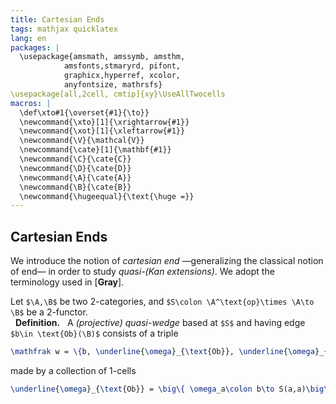 ```yaml
---
title: Cartesian Ends
tags: mathjax quicklatex
lang: en
packages: |
  \usepackage{amsmath, amssymb, amsthm, 
			amsfonts,stmaryrd, pifont,
			graphicx,hyperref, xcolor,
			anyfontsize, mathrsfs}
\usepackage[all,2cell, cmtip]{xy}\UseAllTwocells
macros: |
  \def\xto#1{\overset{#1}{\to}}
  \newcommand{\xto}[1]{\xrightarrow{#1}}
  \newcommand{\xot}[1]{\xleftarrow{#1}}
  \newcommand{\V}{\mathcal{V}}
  \newcommand{\cate}[1]{\mathbf{#1}}
  \newcommand{\C}{\cate{C}}
  \newcommand{\D}{\cate{D}}
  \newcommand{\A}{\cate{A}}
  \newcommand{\B}{\cate{B}}
  \newcommand{\hugeequal}{\text{\huge =}}
---
```


## Cartesian Ends

We introduce the notion of _cartesian end_ —generalizing the classical notion of end— in order to study _quasi-(Kan extensions)_. We adopt the terminology used in [**Gray**].

Let `$\A,\B$` be two 2-categories, and `$S\colon \A^\text{op}\times \A\to \B$` be a 2-functor.
<br> &nbsp; **Definition.** &nbsp; A _(projective) quasi-wedge_ based at `$S$` and having edge `$b\in \text{Ob}(\B)$` consists of a triple 
``` tex 
\mathfrak w = \{b, \underline{\omega}_{\text{Ob}}, \underline{\omega}_{\hom}\},
```
made by a collection of 1-cells
``` tex 
\underline{\omega}_{\text{Ob}} = \big\{ \omega_a\colon b\to S(a,a)\big\}
```
<!--- one for each $a\in \text{Ob}(\A)$, and 2-cells
\begin{gather*}
\underline{\omega}_{\hom} = \big\{ \omega_f\colon S(a, f)\circ \omega_{a} \Rightarrow S(f, a')\circ \omega_{a'} \big\}\\
\xymatrix{
B \ar[r]\ar[d] & S(a,a)\ar[d] \\
S(a', a') \ar[r] & S(a, a')
\ar@{=>}(15.5,-2.5);(5.5,-10.5)^{\omega_f}
}
\end{gather*}
one for each $f\colon a\to a'$ in $\A$, such that the following \emph{coherence axioms} are satisfied:
\begin{enumerate}
\item The diagram of 2-cells
``` tex 
\xymatrix@R=1.5cm@C=1.5cm{
B \ar[r]^{\omega_a}\ar[d]_{\omega_{a'}}& \ar@/^1pc/[d]^{S(a,f)} S(a,a)\\
S(a', a') \ar@/_1pc/[r]_{S(f,a')} \ar@/^1pc/[r]^{S(f', a')} & S(a,a')
\ar@{=>}(15,-18);(15,-23)
\ar@{=>}(20,-3);(10,-10)
}\quad 
\xymatrix{\\ \hugeequal \\ }
\quad
\xymatrix@R=1.5cm@C=1.5cm{
B \ar[r]^{\omega_a}\ar[d]_{\omega_{a'}} & \ar@/_1pc/[d]_{S(a, f')}\ar@/^1pc/[d]^{S(a, f)} S(a,a)\\
S(a', a') \ar@/_1pc/[r]_{S(f', a')}& S(a,a')
\ar@{<=}(27,-10);(32,-10)
\ar@{=>}(17,-5);(7,-12)
}
```
is commutative for any $\lambda\colon f\Rightarrow f'$, i.e. the equation
``` tex 
\omega_{f'}\circ (S(a, \lambda)*\omega_a) = (S(\lambda, a') * \omega_{a'})\circ \omega_f
```
holds.
\item For each pair $a\xto{f}a'\xto{f'}a''$ of composable arrows in $\A$, the diagram of 2-cells
``` tex 
\xymatrix@R=7mm@C=7mm{
& B\ar[dr]\ar[dl]\ar[dd] & \\
S(a'', a'')\ar[dd] && S(a,a) \ar[dd]\\
& S(a',a')\ar[dr]\ar[dl]&\\
S(a', a'') \ar[dr]_{S(f,a'')}&& S(a,a')\ar[dl]^{S(a,f')}\\
& S(a, a'')
\ar@{=>}(15,-21);(10,-16)_{\omega_{f'}}
\ar@{=>}(38,-17);(33,-22)_{\omega_f}
\ar@{=}(20,-43);(30,-43)
}\quad 
\xymatrix{\\ \\ \hugeequal \\ }
\quad
\xymatrix@R=7mm@C=7mm{
& B\ar[dr]\ar[dl] & \\
S(a'', a'')\ar[dddr]_{=}\ar[dd] && S(a,a) \ar[dd]\ar[dddl]^=\\
& {\phantom{S(aa)}} &\\
S(a', a'') \ar[dr]&& S(a,a')\ar[dl]\\
& S(a, a'')
\ar@{<=}(15,-18);(35,-18)_{\omega_{f'f}}
}
```
is commutative, i.e. the equation
``` tex 
(S(f, a'') * \omega_{f'})\circ (S(a, f') * \omega_f) = \omega_{f'f}
```
holds.
\item For each $a\in\A$, $\omega_{1_a} = 1_{\omega_a}$.
\end{enumerate}
\end{df}

 \begin{df}[Modification]
\textcolor{red}{\bf todo!}
% A \emph{modification} between two projective quasi-wedges $\mathfrak{w}=\{b, \underline{\omega}\}$ and $\mathfrak{s} = \{b', \underline{\sigma}\}$ consists of a morphism $\varphi\colon b\to b'$ and a collection of 2-cells $\{ m_a\colon \omega_a\Rightarrow \sigma_a\}_{a\in \text{Ob}(\A)}$ such that the diagram of 2-cells
% ``` tex 
% \xymatrix{
% &B \ar@/^1pc/[ddr]
% \ar[d]^\varphi \ar@/_1pc/[ddl]&\\
% & B' %\ar[dr]
% \ar[dl] & \\
% S(a,a) \ar[dr] && S(a',a') \ar[dl]\\
% & S(a, a')
% \ar@{=>}(18,-28);(28,-28)
% \ar@{=>}(10,-11);(14,-15)
% }\quad 
% \xymatrix{\\ \\ \hugeequal \\ }
% \quad
% \xymatrix{
% &B \ar@/^1pc/[ddr] \ar[d]^\varphi \ar@/_1pc/[ddl]&\\
% & B' %\ar[dl]
% \ar[dr] & \\
% S(a,a) \ar[dr] && S(a',a') \ar[dl]\\
% & S(a, a')
% \ar@{=>}(18,-28);(28,-28)
% \ar@{=>}(32,-10);(28,-14)
% }
% ```
% is commutative, i.e. $(\sigma_f * \varphi)\circ (S(a,f) * m_a) = (S(f, a') * m_{a'})\circ \omega_f$.
\end{df}
\begin{df}[Cartesian End]
The lax wedge $\mathfrak w\colon B\to S$, for $S\colon \A^\text{op}\times \A \to \B$ is said to the the \emph{cartesian end} of $S$ if, for any other lax wedge $\mathfrak s\colon B'\to S$, there exists a single 1-cell $x\colon B'\to B$ such that
\begin{gather*}
\omega_a \circ x = \sigma_a \\
\omega_f * x = \sigma_f
\end{gather*}
i.e. the diagram of 2-cells
``` tex 
	bla
```
commutes, and if every modification $\{m_a \colon \mathfrak s\to \mathfrak s'\}$ induces a unique 2-cell $\lambda\colon x\to x'$ ($x'$ the arrow induced by $\mathfrak s'$) in such a way that
``` tex 
	\lambda * \omega_a = m_a.
```
\end{df}
We denote, with an evident and harmless abuse of notation, $B_S = \oint_a S(a,a)$.
\begin{es}
\begin{enumerate}
	\item The \emph{comma objects} \cite{Gray} of a 2-category $\B$ can be identified with the cartesian end of functors $\mathbf{2}^\text{op}\times\mathbf{2}\to \B$
	\item If $F,G\colon \A\to \B$ are 2-functors, then the cartesian end of the functor
	``` tex 
	\B(F,G)\colon \A^\text{op}\times \A\to \cate{Cat}
	```
	is given by the formula
	``` tex 
	\oint_a \B(Fa,Ga)\cong \text{Fun}[\A, \B](F,G)
	```
	where $\text{Fun}[]\A, \B](F,G)$ is defined in \cite{Gray2}.
	\item Let's suppose that the 2-functor $S\colon \A^\text{op}\times\A \to \B$ is mute in the contravariant variable, i.e. that there is a factorization $S = S'\circ p\colon \A^\text{op}\times\A \xto{p} \A \xto{S'} \B$
	``` tex 
	\oint_a S(a,a)\cong \underrightarrow{q\text{-lim}} S'
	```
	hence every cartesian limit can be computed as a cartesian end. In particular, if $\A$ is locally discrete (i.e. identified with a locally small 1-category) and if the functor $S'\colon \A\to \B$ is constant, i.e. $S'(a) \equiv b$ for each $a\in \A$, then $\oint_a S$ is called \emph{cotensor} of $b$ by $\A$ and is denoted $b\pitchfork \A$.
	\item Definitions above (\textcolor{red}{insert hyperlinks} can be dualized to obtain \emph{cartesian coends} for a functor $S\colon \A^\text{op}\times \A\to \B$, denoted $\oint^a S(a,a)$.

	We obtain in this way the notion of \emph{tensor} of a category $\cate{T}$ with an object $a\in\A$, denoted $\cate{T}\boxtimes a$; it is characterized by the natural isomorphism (in $x$)
	``` tex 
	\cate{Cat}(\cate{T}, \A(a, x))\cong \A(\cate{T}\boxtimes a, x).
	```
	\item Let $S\colon \A^\text{op}\to \cate{Cat}$, $T\colon \A\to \B$ be two functors and suppose $\B$ has $\cate{Cat}$-tensors; then the cartesian coend of the 2-functor $\A^\text{op}\times \A\to \cate{Cat}\times\B\to \B$ is called $q$-\emph{tensor product} of $S$ and $T$, denoted
	``` tex 
	S\otimes T =: \oint^a Sa\boxtimes Ta.
	```
\end{enumerate}
\end{es}
\begin{thm}
In a 2-category $\B$ cartesian ends exist provided that $\B$ has comma objects and $\bf Cat$-limits.
\end{thm}
\begin{thm}
The cartesian end of the functor $T\colon \A^\text{op}\times \A \to \B$, ifit exists, is uniquely determined by the natural isomorphism
``` tex 
	\B\left(x, \oint_a T(a,a)\right)\cong \oint_a \B(x, T(a,a))
```
for every object $x\in \A$.
\end{thm}
\begin{thm}[Parametric Cartesian Ends]
Whenever a functor $F\colon \A^\text{op}\times \A\times \B\to \C$ is defined, and the cartesian end $\oint_a F(b, a,a)$ exists for every $B\in \B$, then $b\mapsto \oint_a F(b, a,a)$ extends to a 2-functor $\B\to \C$ which has the universal property of the cartesian end of the mate $\hat F\colon \A^\text{op}\times \A \to \C^{\B}$.
\end{thm}
\begin{thm}[Double Ends]
If one among the following two cartesian ends exists, then so does the other, and the two are canonically isomorphic:
``` tex 
	\oint_{b,c}T(b,c,b,c)\qquad \qquad \oint_b\left(\oint_c T(b,c,b,c)\right)
```
\end{thm}
\begin{cor}
If one among the following two cartesian ends exists, then so does the other, and the two are canonically isomorphic:
``` tex 
	\oint_{b,c}T(b,c,b,c)\qquad \qquad \oint_c\left(\oint_b T(b,c,b,c)\right)
```
\end{cor}
\begin{cor}
Cartesian projective limits commute: if $T\colon \B\times \C\to \D$ is a 2-functor, we have
``` tex 
	\underset{b\in \B}{\underrightarrow{q\text{-lim}}}\;
	\underset{c\in \C}{\underrightarrow{q\text{-lim}}}\; T(b,c)
	\cong 
	\underset{c\in \C}{\underrightarrow{q\text{-lim}}} \; 
	\underset{b\in \B}{\underrightarrow{q\text{-lim}}} \;  T(b,c).
```
\end{cor}
\paragraph{Application: $2$-distributors.} A \emph{2-distributor} $\varphi \colon \A\leadsto \B$ is a 2-functor $\varphi\colon \B^\text{op}\times \A\to \cate{Cat}$. Cartesian coends gives a method to compose 2-distributors, as in the 1-dimensional case: more precisely, let
``` tex 
	\A \overset{\varphi}{\leadsto}\B \overset{\psi}{\leadsto} \C
```
be a couple of composable 2-distributors, namely two 2-functors $\varphi\colon \B^\text{op}\times \A\to \cate{Cat}$ and $\psi\colon \C^\text{op}\times \B\to \cate{Cat}$; then the composition $\psi\diamond \varphi$ is defined by the coend
``` tex 
	\psi\diamond \varphi(c,a) = \int^b \varphi(b,a)\times \psi(c,b)
```
Theorem \ref{} above ensures that
``` tex 
(\omega \diamond \psi)\diamond\varphi \cong \omega \diamond (\psi\diamond \varphi)
```
for any three $\A\overset{\varphi}\leadsto\B\overset{\psi}\leadsto\C\overset{\omega}\leadsto\D$.
\section{Quasi-Kan Extensions.} Let $T\colon \A\to \B$ and $\varphi\colon \A\to \C$ be two 2-functors.
\begin{df}
We call \emph{(left) quasi-Kan extension} of $\varphi$ along $T$ a 2-functor $\text{Lan}_T\varphi\colon \B\to \C$ endowed with a quasi-natural transformation $a\colon \varphi \Rightarrow \text{Lan}_T\varphi\circ T$ (a \emph{unit}) such that, for each 2-functor $S\colon \B\to \C$ endowed with $\lambda \colon \varphi \Rightarrow S\circ T$ there exists a unique $\cate{Cat}$-natural transformation $\zeta\colon \text{Lan}_T\varphi \Rightarrow S$ such that 
``` tex 
	(\zeta * T)\circ \alpha = \lambda 
```
and moreover, if $\sigma\colon \lambda \to \lambda'$ is a modification between quasi-natural transformations, there is a unique modification $\omega\colon \zeta\to \zeta'$ (where $\zeta$ is induced by $\lambda$, and $\zeta'$ by $\lambda'$) between $\cate{Cat}$-natural transformations such that $(\omega * T)\circ \alpha = \sigma$. This can be expressed with the isomorphism
``` tex 
	\text{Fun}(\A, \C)\Big[ \varphi, S\circ T \Big]\cong 
	\C^{\B}\Big[ \text{Lan}_T\varphi, S \Big]
```
which is natural in $S$.
\end{df}
\begin{es}
The quasi-Kan extension of a 2-functor $\varphi\colon \A\to\C$ along the trivial 2-functor $\A\to \cate{1}$ is the cartesian colimit of $\varphi$.
\end{es}
\begin{oss}
We can obtain different notions of quasi-Kan extension by reversing the directions of $\alpha, \lambda, \zeta$ etc (see also \ref{bla}).

The example above, as well as the following theorem, shows that the choice of $\cate{Cat}$-natural transformations instead of quasi-natural transformations is the right choice:
\end{oss}
\begin{thm}
Notations as above. If $\C$ has at least tensors $\B(Ta, b)\boxtimes \varphi a'$ for each $a, a'\in \A$, and the cartesian coends
``` tex 
	\oint^a \B(Ta, b)\boxtimes \varphi a
```
then the quasi-Kan extension of $\varphi$ along $T$ exists, and it is given by the formula above.
\end{thm} -->